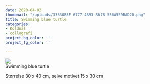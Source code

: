 ```yaml
---
date: 2020-04-02
thumbnail: "/uploads/33530B3F-6777-4893-B678-556A5E9BAD20.png"
title: Swimming blue turtle
categories:
- Koldnål
- collografi
project_bg_color: ''
project_fg_color: ''

---
```

![](/uploads/33530B3F-6777-4893-B678-556A5E9BAD20.png)  
Swimming  blue turtle

Størrelse 30 x 40 cm, selve motivet 15 x 30 cm